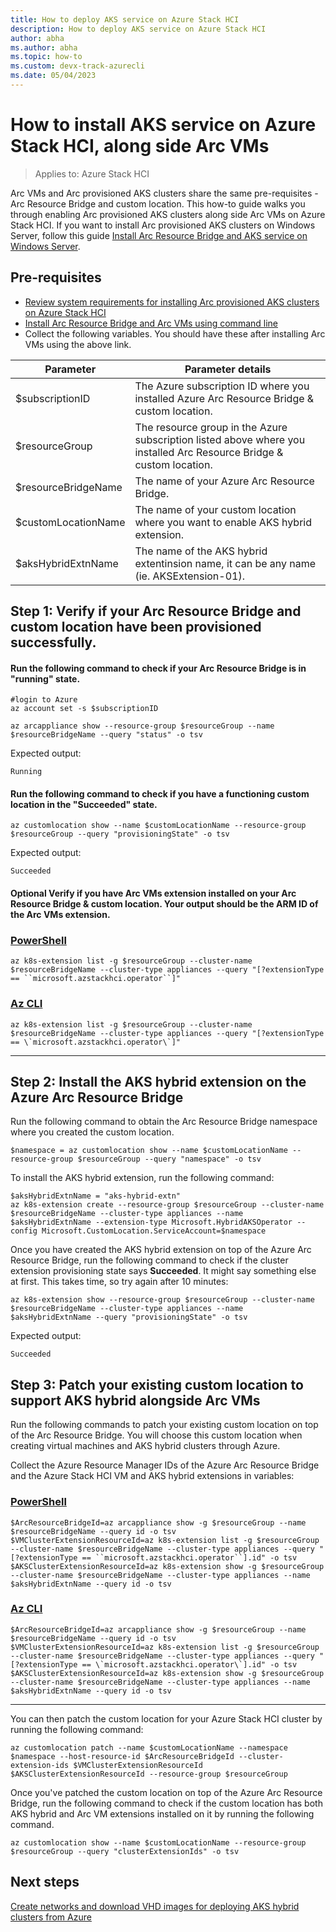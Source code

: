 ```yaml
---
title: How to deploy AKS service on Azure Stack HCI
description: How to deploy AKS service on Azure Stack HCI
author: abha
ms.author: abha
ms.topic: how-to
ms.custom: devx-track-azurecli
ms.date: 05/04/2023
---
```



# How to install AKS service on Azure Stack HCI, along side Arc VMs
> Applies to: Azure Stack HCI

Arc VMs and Arc provisioned AKS clusters share the same pre-requisites - Arc Resource Bridge and custom location. This how-to guide walks you through enabling Arc provisioned AKS clusters along side Arc VMs on Azure Stack HCI.
If you want to install Arc provisioned AKS clusters on Windows Server, follow this guide [Install Arc Resource Bridge and AKS service on Windows Server]().


## Pre-requisites
- [Review system requirements for installing Arc provisioned AKS clusters on Azure Stack HCI](aks-hybrid-preview-requirements.md)
- [Install Arc Resource Bridge and Arc VMs using command line](/azure-stack/hci/manage/deploy-arc-resource-bridge-using-command-line?tabs=for-static-ip-address-1%2Cfor-static-ip-address-2) 
- Collect the following variables. You should have these after installing Arc VMs using the above link.

| Parameter  |  Parameter details |
| -----------| ------------ |
| $subscriptionID | The Azure subscription ID where you installed Azure Arc Resource Bridge & custom location.  |
| $resourceGroup | The resource group in the Azure subscription listed above where you installed Arc Resource Bridge & custom location.  |
| $resourceBridgeName | The name of your Azure Arc Resource Bridge. |
| $customLocationName | The name of your custom location where you want to enable AKS hybrid extension. |
| $aksHybridExtnName| The name of the AKS hybrid extentinsion name, it can be any name (ie. AKSExtension-01). 


## Step 1: Verify if your Arc Resource Bridge and custom location have been provisioned successfully. 
#### Run the following command to check if your Arc Resource Bridge is in "running" state.
```azurecli
#login to Azure
az account set -s $subscriptionID
```

```azurecli
az arcappliance show --resource-group $resourceGroup --name $resourceBridgeName --query "status" -o tsv
```
Expected output:
```output
Running
```

#### Run the following command to check if you have a functioning custom location in the "Succeeded" state.
```azurecli
az customlocation show --name $customLocationName --resource-group $resourceGroup --query "provisioningState" -o tsv
```

Expected output:
```output
Succeeded
```

#### **Optional** Verify if you have Arc VMs extension installed on your Arc Resource Bridge & custom location. Your output should be the ARM ID of the Arc VMs extension.
### [PowerShell](#tab/powershell)

```azurecli
az k8s-extension list -g $resourceGroup --cluster-name $resourceBridgeName --cluster-type appliances --query "[?extensionType == ``microsoft.azstackhci.operator``]" 
```
### [Az CLI](#tab/shell)

```azurecli
az k8s-extension list -g $resourceGroup --cluster-name $resourceBridgeName --cluster-type appliances --query "[?extensionType == \`microsoft.azstackhci.operator\`]" 
```

---

## Step 2: Install the AKS hybrid extension on the Azure Arc Resource Bridge 
Run the following command to obtain the Arc Resource Bridge namespace where you created the custom location.
```azurecli
$namespace = az customlocation show --name $customLocationName --resource-group $resourceGroup --query "namespace" -o tsv
```

To install the AKS hybrid extension, run the following command:
```azurecli
$aksHybridExtnName = "aks-hybrid-extn"
az k8s-extension create --resource-group $resourceGroup --cluster-name $resourceBridgeName --cluster-type appliances --name $aksHybridExtnName --extension-type Microsoft.HybridAKSOperator --config Microsoft.CustomLocation.ServiceAccount=$namespace   
```

Once you have created the AKS hybrid extension on top of the Azure Arc Resource Bridge, run the following command to check if the cluster extension provisioning state says **Succeeded**. It might say something else at first. This takes time, so try again after 10 minutes:

```azurecli
az k8s-extension show --resource-group $resourceGroup --cluster-name $resourceBridgeName --cluster-type appliances --name $aksHybridExtnName --query "provisioningState" -o tsv
```
Expected output:
```output
Succeeded
```

## Step 3: Patch your existing custom location to support AKS hybrid alongside Arc VMs
Run the following commands to patch your existing custom location on top of the Arc Resource Bridge. You will choose this custom location when creating virtual machines and AKS hybrid clusters through Azure.

Collect the Azure Resource Manager IDs of the Azure Arc Resource Bridge and the Azure Stack HCI VM and AKS hybrid extensions in variables:

### [PowerShell](#tab/powershell)
```azurecli
$ArcResourceBridgeId=az arcappliance show -g $resourceGroup --name $resourceBridgeName --query id -o tsv
$VMClusterExtensionResourceId=az k8s-extension list -g $resourceGroup --cluster-name $resourceBridgeName --cluster-type appliances --query "[?extensionType == ``microsoft.azstackhci.operator``].id" -o tsv
$AKSClusterExtensionResourceId=az k8s-extension show -g $resourceGroup --cluster-name $resourceBridgeName --cluster-type appliances --name $aksHybridExtnName --query id -o tsv
```

### [Az CLI](#tab/shell)
```azurecli
$ArcResourceBridgeId=az arcappliance show -g $resourceGroup --name $resourceBridgeName --query id -o tsv
$VMClusterExtensionResourceId=az k8s-extension list -g $resourceGroup --cluster-name $resourceBridgeName --cluster-type appliances --query "[?extensionType == \`microsoft.azstackhci.operator\`].id" -o tsv
$AKSClusterExtensionResourceId=az k8s-extension show -g $resourceGroup --cluster-name $resourceBridgeName --cluster-type appliances --name $aksHybridExtnName --query id -o tsv
```

---
  
You can then patch the custom location for your Azure Stack HCI cluster by running the following command:

```azurecli
az customlocation patch --name $customLocationName --namespace $namespace --host-resource-id $ArcResourceBridgeId --cluster-extension-ids $VMClusterExtensionResourceId $AKSClusterExtensionResourceId --resource-group $resourceGroup
```

Once you've patched the custom location on top of the Azure Arc Resource Bridge, run the following command to check if the custom location has both AKS hybrid and Arc VM extensions installed on it by running the following command.

```azurecli
az customlocation show --name $customLocationName --resource-group $resourceGroup --query "clusterExtensionIds" -o tsv
```

## Next steps
[Create networks and download VHD images for deploying AKS hybrid clusters from Azure](create-aks-hybrid-preview-networks.md)
